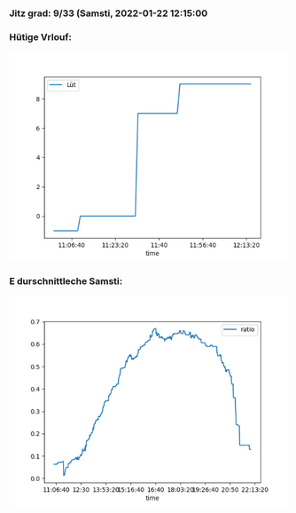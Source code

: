 ### Jitz grad: 9/33 (Samsti, 2022-01-22 12:15:00

### Hütige Vrlouf:
![Graph](Today.png)

### E durschnittleche Samsti:
![Graph](Samsti.png)